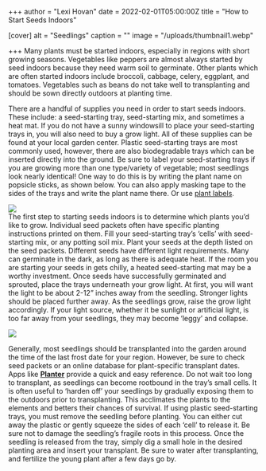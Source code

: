 +++
author = "Lexi Hovan"
date = 2022-02-01T05:00:00Z
title = "How to Start Seeds Indoors"

[cover]
alt = "Seedlings"
caption = ""
image = "/uploads/thumbnail1.webp"

+++
Many plants must be started indoors, especially in regions with short growing seasons. Vegetables like peppers are almost always started by seed indoors because they need warm soil to germinate. Other plants which are often started indoors include broccoli, cabbage, celery, eggplant, and tomatoes. Vegetables such as beans do not take well to transplanting and should be sown directly outdoors at planting time.

There are a handful of supplies you need in order to start seeds indoors. These include: a seed-starting tray, seed-starting mix, and sometimes a heat mat. If you do not have a sunny windowsill to place your seed-starting trays in, you will also need to buy a grow light. All of these supplies can be found at your local garden center. Plastic seed-starting trays are most commonly used, however, there are also biodegradable trays which can be inserted directly into the ground. Be sure to label your seed-starting trays if you are growing more than one type/variety of vegetable; most seedlings look nearly identical! One way to do this is by writing the plant name on popsicle sticks, as shown below. You can also apply masking tape to the sides of the trays and write the plant name there. Or use [plant labels](https://www.amazon.com/dp/B08T9KGPMG).

![](/uploads/plants-in-seed-starting-trays.jpg)  
The first step to starting seeds indoors is to determine which plants you’d like to grow. Individual seed packets often have specific planting instructions printed on them. Fill your seed-starting tray’s ‘cells’ with seed-starting mix, or any potting soil mix. Plant your seeds at the depth listed on the seed packets. Different seeds have different light requirements. Many can germinate in the dark, as long as there is adequate heat. If the room you are starting your seeds in gets chilly, a heated seed-starting mat may be a worthy investment. Once seeds have successfully germinated and sprouted, place the trays underneath your grow light. At first, you will want the light to be about 2-12” inches away from the seedling. Stronger lights should be placed further away. As the seedlings grow, raise the grow light accordingly. If your light source, whether it be sunlight or artificial light, is too far away from your seedlings, they may become ‘leggy’ and collapse.

![](/uploads/leggy-seedlings.jpg)

Generally, most seedlings should be transplanted into the garden around the time of the last frost date for your region. However, be sure to check seed packets or an online database for plant-specific transplant dates. Apps like [**Planter**](https://planter.garden) provide a quick and easy reference. Do not wait too long to transplant, as seedlings can become rootbound in the tray’s small cells. It is often useful to ‘harden off’ your seedlings by gradually exposing them to the outdoors prior to transplanting. This acclimates the plants to the elements and betters their chances of survival. If using plastic seed-starting trays, you must remove the seedling before planting. You can either cut away the plastic or gently squeeze the sides of each ‘cell’ to release it. Be sure not to damage the seedling’s fragile roots in this process. Once the seedling is released from the tray, simply dig a small hole in the desired planting area and insert your transplant. Be sure to water after transplanting, and fertilize the young plant after a few days go by.